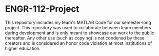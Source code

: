 # ENGR-112-Project
This repository includes my team's MATLAB Code for our semester-long project. This repository was used to collaborate between team members during development and is only meant to showcase our work to the public thereafter. Any other use (such as copying) is not condoned by these creators and is considered an honor code violation at most institutions of higher education. 
